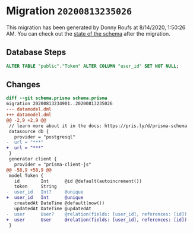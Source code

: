 # Migration `20200813235026`

This migration has been generated by Donny Roufs at 8/14/2020, 1:50:26 AM.
You can check out the [state of the schema](./schema.prisma) after the migration.

## Database Steps

```sql
ALTER TABLE "public"."Token" ALTER COLUMN "user_id" SET NOT NULL;
```

## Changes

```diff
diff --git schema.prisma schema.prisma
migration 20200813234901..20200813235026
--- datamodel.dml
+++ datamodel.dml
@@ -2,9 +2,9 @@
 // learn more about it in the docs: https://pris.ly/d/prisma-schema
 datasource db {
   provider = "postgresql"
-  url = "***"
+  url = "***"
 }
 generator client {
   provider = "prisma-client-js"
@@ -58,9 +58,9 @@
 model Token {
   id        Int      @id @default(autoincrement())
   token     String
-  user_id   Int?     @unique
+  user_id   Int      @unique
   createdAt DateTime @default(now())
   updatedAt DateTime @updatedAt
-  user      User?    @relation(fields: [user_id], references: [id])
+  user      User     @relation(fields: [user_id], references: [id])
 }
```


